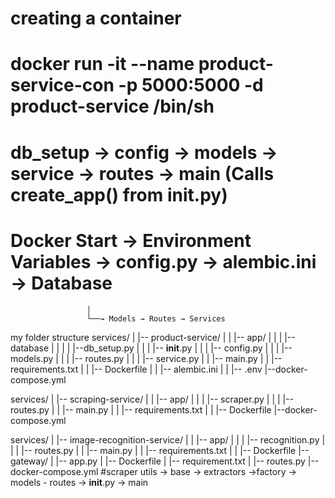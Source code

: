 # creating  a  container
# docker run -it --name product-service-con -p 5000:5000 -d product-service /bin/sh
# db_setup -> config -> models -> service -> routes -> main (Calls create_app() from __init__.py)
# Docker Start → Environment Variables → config.py → alembic.ini → Database
                     │
                     └──→ Models → Routes → Services

  my folder structure
  services/
|   |-- product-service/
|   |   |-- app/
|   |   |   |--database
|   |   |   |  |--db_setup.py
|   |   |   |-- __init__.py
|   |   |   |-- config.py
|   |   |   |-- models.py
|   |   |   |-- routes.py
|   |   |   |-- service.py
|   |   |-- main.py
|   |   |-- requirements.txt
|   |   |-- Dockerfile
|   |   |-- alembic.ini
|   |   |-- .env
|--docker-compose.yml

  services/
|   |-- scraping-service/
|   |   |-- app/
|   |   |   |-- scraper.py
|   |   |   |-- routes.py
|   |   |-- main.py
|   |   |-- requirements.txt
|   |   |-- Dockerfile
|--docker-compose.yml

 services/
|   |-- image-recognition-service/
|   |   |-- app/
|   |   |   |-- recognition.py
|   |   |   |-- routes.py
|   |   |-- main.py
|   |   |-- requirements.txt
|   |   |-- Dockerfile
|--gateway/
|   |-- app.py
|   |-- Dockerfile
|   |-- requirement.txt
|   |-- routes.py
|--docker-compose.yml
#scraper
utils -> base -> extractors ->factory -> models - routes -> __init__.py -> main